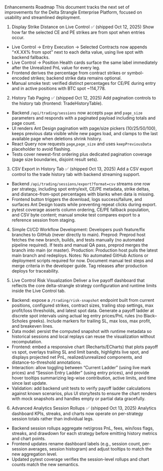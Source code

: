 Enhancements Roadmap
This document tracks the next set of improvements for the Delta Strangle Enterprise Platform, focused on usability and streamlined deployment.

1. Display Strike Distance on Live Control ✅ (shipped Oct 12, 2025)
Show how far the selected CE and PE strikes are from spot when entries occur.
- Live Control → Entry Execution → Selected Contracts now appends “±X.XX% from spot” next to each delta value, using live spot with backend fallbacks.
- Live Control → Position Health cards surface the same label immediately after the Unrealized PnL value for every leg.
- Frontend derives the percentage from contract strikes or symbol-encoded strikes; backend strike data remains optional.
- Manual smoke test: verified distinct percentages for CE/PE during entry and in active positions with BTC spot ~114,778.
2. History Tab Paging ✅ (shipped Oct 12, 2025)
Add pagination controls to the history tab (frontend: TradeHistoryTable).
- Backend `/api/trading/sessions` now accepts `page` and `page_size` parameters and responds with a paginated payload including totals and page count.
- UI renders Ant Design pagination with page/size pickers (10/25/50/100), keeps previous data visible while new pages load, and clamps to the last available page when deletions shrink history.
- React Query now requests `page`,`page_size` and uses `keepPreviousData` placeholder to avoid flashing.
- Tests cover newest-first ordering plus dedicated pagination coverage (page size boundaries, disjoint result sets).
3. CSV Export in History Tab ✅ (shipped Oct 13, 2025)
Add a CSV export control to the trade history tab with backend streaming support.
- Backend `/api/trading/sessions/export?format=csv` streams one row per strategy, including spot entry/exit, CE/PE metadata, strike deltas, and distance-from-spot percentages with blanks when data is missing.
- Frontend button triggers the download, logs success/failure, and surfaces Ant Design toasts while preventing repeat clicks during export.
- pytest coverage asserts column ordering, CE/PE fallback population, and CSV byte content; manual smoke test compares export to a reference session from staging.
4. Simple CI/CD Workflow
Development:
Developers push feature/fix branches to GitHub (never directly to main).
Preprod:
Preprod host fetches the new branch, builds, and tests manually (no automated pipeline required).
If tests and manual QA pass, preprod merges the branch into main (or master).
Production:
Production host pulls the latest main branch and redeploys.
Notes:
No automated GitHub Actions or deployment scripts required for now.
Document manual test steps and merge criteria in the developer guide.
Tag releases after production deploys for traceability.

5. Live Control Risk Visualization
Deliver a live payoff dashboard that reflects the core delta-strangle strategy configuration and runtime limits inside the Live Control tab.
- Backend: expose a `/trading/risk-snapshot` endpoint built from current positions, configured strikes, contract sizes, trailing stop settings, max profit/loss thresholds, and latest spot data. Generate a payoff ladder at discrete spot intervals using actual leg entry prices/PnL rules (no Black–Scholes greeks). Include markers for trailing SL, max loss, max profit, and breakeven lines.
- Data model: persist the computed snapshot with runtime metadata so historical sessions and local replays can reuse the visualization without recomputation.
- Frontend: embed a responsive chart (Recharts/ECharts) that plots payoff vs spot, overlays trailing SL and limit bands, highlights live spot, and displays projected net PnL, realized/unrealized components, and distance-to-threshold annotations.
- Interaction: allow toggling between “Current Ladder” (using live mark prices) and “Session Entry Ladder” (using entry prices), and provide hover tooltips summarizing leg-wise contribution, active limits, and time since last update.
- Validation: add backend unit tests to verify payoff ladder calculations against known scenarios, plus UI story/tests to ensure the chart renders with mock snapshots and handles empty or partial data gracefully.

6. Advanced Analytics Session Rollups ✅ (shipped Oct 13, 2025)
Analytics dashboard KPIs, streaks, and charts now operate on per-strategy session totals rather than individual legs.
- Backend session rollups aggregate net/gross PnL, fees, win/loss flags, streaks, and drawdown for each strategy before emitting history metrics and chart points.
- Frontend updates rename dashboard labels (e.g., session count, per-session averages, session histogram) and adjust tooltips to match the new aggregation level.
- Updated pytest coverage verifies the session-level rollups and chart counts match the new semantics.